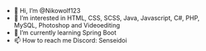 - 👋 Hi, I’m @Nikowolf123
- 👀 I’m interested in HTML, CSS, SCSS, Java, Javascript, C#, PHP, MySQL, Photoshop and Videoediting
- 🌱 I’m currently learning Spring Boot
- 📫 How to reach me Discord: Senseidoi

<!---
Nikowolf123/Nikowolf123 is a ✨ special ✨ repository because its `README.md` (this file) appears on your GitHub profile.
You can click the Preview link to take a look at your changes.
--->
